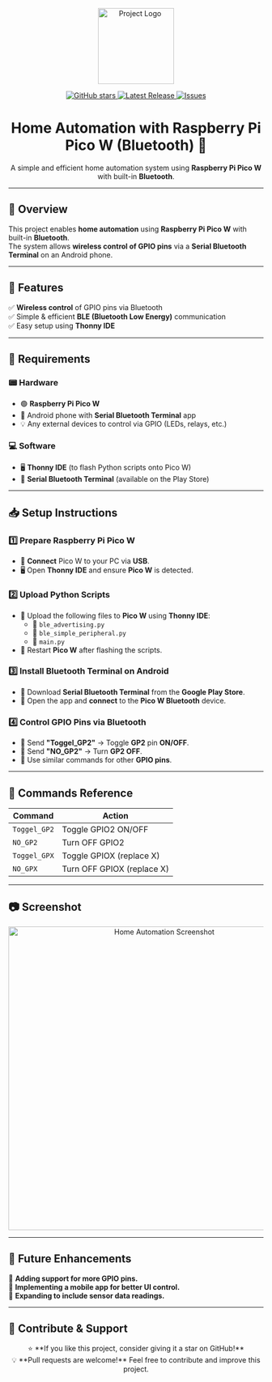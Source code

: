<p align="center">
  <a href="[pico-w.png](https://github.com/Husnian149/PicoW-HomeControl/blob/main/pico-w.png)" target="_blank">
    <img src="https://your-image-url.com/logo.png" alt="Project Logo" width="150"/>
  </a>
</p>

<p align="center">
  <a href="https://github.com/your-username/your-repository/stargazers" target="_blank">
    <img alt="GitHub stars" src="https://img.shields.io/github/stars/your-username/your-repository?style=flat-square" />
  </a>
  <a href="https://github.com/your-username/your-repository/releases" target="_blank">
    <img alt="Latest Release" src="https://img.shields.io/github/v/release/your-username/your-repository?style=flat-square" />
  </a>
  <a href="https://github.com/your-username/your-repository/issues" target="_blank">
    <img alt="Issues" src="https://img.shields.io/github/issues/your-username/your-repository?style=flat-square" />
  </a>
</p>

<h1 align="center">Home Automation with Raspberry Pi Pico W (Bluetooth) 🚀</h1>

<p align="center">
  A simple and efficient home automation system using <strong>Raspberry Pi Pico W</strong> with built-in <strong>Bluetooth</strong>.
</p>

---

## 📌 Overview  
This project enables **home automation** using **Raspberry Pi Pico W** with built-in **Bluetooth**.  
The system allows **wireless control of GPIO pins** via a **Serial Bluetooth Terminal** on an Android phone.  

---

## 🎯 Features  
✅ **Wireless control** of GPIO pins via Bluetooth  
✅ Simple & efficient **BLE (Bluetooth Low Energy)** communication  
✅ Easy setup using **Thonny IDE**  

---

## 🔧 Requirements  

### 📟 Hardware  
- 🟢 **Raspberry Pi Pico W**  
- 📱 Android phone with **Serial Bluetooth Terminal** app  
- 💡 Any external devices to control via GPIO (LEDs, relays, etc.)  

### 💻 Software  
- 🖥 **Thonny IDE** (to flash Python scripts onto Pico W)  
- 📲 **Serial Bluetooth Terminal** (available on the Play Store)  

---

## 📥 Setup Instructions  

### 1️⃣ Prepare Raspberry Pi Pico W  
- 🔌 **Connect** Pico W to your PC via **USB**.  
- 🖥 Open **Thonny IDE** and ensure **Pico W** is detected.  

### 2️⃣ Upload Python Scripts  
- 🚀 Upload the following files to **Pico W** using **Thonny IDE**:  
  - 📜 `ble_advertising.py`  
  - 📜 `ble_simple_peripheral.py`  
  - 📜 `main.py`  
- 🔄 Restart **Pico W** after flashing the scripts.  

### 3️⃣ Install Bluetooth Terminal on Android  
- 📲 Download **Serial Bluetooth Terminal** from the **Google Play Store**.  
- 🔗 Open the app and **connect** to the **Pico W Bluetooth** device.  

### 4️⃣ Control GPIO Pins via Bluetooth  
- 📡 Send **"Toggel_GP2"** → Toggle **GP2** pin **ON/OFF**.  
- 🔴 Send **"NO_GP2"** → Turn **GP2 OFF**.  
- 🔄 Use similar commands for other **GPIO pins**.  

---

## 📜 Commands Reference  

| Command        | Action                        |
|---------------|--------------------------------|
| `Toggel_GP2`  | Toggle GPIO2 ON/OFF           |
| `NO_GP2`      | Turn OFF GPIO2                |
| `Toggel_GPX`  | Toggle GPIOX (replace X)      |
| `NO_GPX`      | Turn OFF GPIOX (replace X)    |

---

## 📷 Screenshot  
<p align="center">
  <img src="https://your-image-url.com/screenshot.jpg" alt="Home Automation Screenshot" width="600"/>
</p>

---

## 🚀 Future Enhancements  
🔹 **Adding support for more GPIO pins.**  
🔹 **Implementing a mobile app for better UI control.**  
🔹 **Expanding to include sensor data readings.**  

---

## 📢 Contribute & Support  

<p align="center">
  ⭐ **If you like this project, consider giving it a star on GitHub!**  
  <br>  
  💡 **Pull requests are welcome!** Feel free to contribute and improve this project.  
</p>
